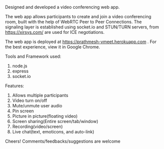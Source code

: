 Designed and developed a video conferencing web app.

The web app allows participants to create and join a video conferencing room, built with the help of WebRTC Peer to Peer Connections. The signaling layer is established using socket.io and STUN/TURN servers, from https://xirsys.com/ are used for ICE negotiations.

The web app is deployed at https://prathmesh-vmeet.herokuapp.com . For the best experience, view it in Google Chrome.

Tools and Framework used:
1. node.js
2. express
3. socket.io

Features:
1. Allows multiple participants
2. Video turn on/off
3. Mute/unmute user audio
4. Pin screen
5. Picture in picture(floating video)
6. Screen sharing(Entire screen/tab/window)
7. Recording(video/screen)
8. Live chat(text, emoticons, and auto-link)

Cheers! Comments/feedbacks/suggestions are welcome
